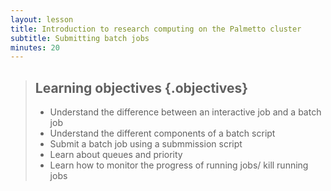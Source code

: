 ```yaml
---
layout: lesson
title: Introduction to research computing on the Palmetto cluster
subtitle: Submitting batch jobs
minutes: 20
---
```


> ## Learning objectives {.objectives}
> * Understand the difference between an interactive job
>   and a batch job
> * Understand the different components of a batch script
> * Submit a batch job using a submmission script
> * Learn about queues and priority
> * Learn how to monitor the progress of running jobs/
>   kill running jobs
